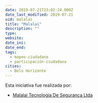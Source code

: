 ```yaml
---
date: 2019-07-21T23:02:24.000Z
date_last_modified: 2019-07-21
uid: malalai
title: "Malalai"
description: ""
type: 
website: 
date_ini: 
date_end: 
tags:
  - mapeo-ciudadano
  - participación-ciudadana
cities: 
  - Belo Horizonte
---
```


Esta iniciativa fue realizada por:

- [Malalai Tecnologia De Segurança Ltda](/organizaciones/malalai-tecnologia-de-seguranca-ltda)
